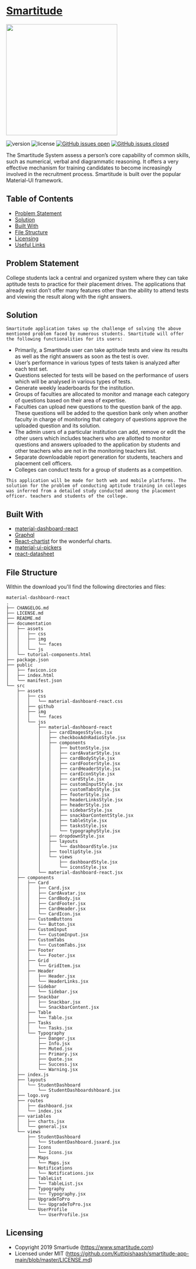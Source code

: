 # [Smartitude](https://demos.creative-tim.com/material-dashboard-react/#/dashboard)

<div align="left">
	<img src="https://raw.githubusercontent.com/Kuttipishaash/smartitude-app-main/master/src/assets/img/drawable/smart_logo.png" width="300">
</div>


![version](https://img.shields.io/badge/version-1.0.0-blue.svg) ![license](https://img.shields.io/badge/license-MIT-blue.svg) [![GitHub issues open](https://img.shields.io/github/issues/Kuttipishaash/smartitude-app-main.svg?maxAge=2592000)]() [![GitHub issues closed](https://img.shields.io/github/issues-closed-raw/Kuttipishaash/smartitude-app-main.svg?maxAge=2592000)]()

The Smartitude System assess a person’s core capability of common skills, such as numerical, verbal and diagrammatic reasoning. It offers a very effective mechanism for training candidates to become increasingly involved in the recruitment process. Smartitude is built over the popular Material-UI framework.


## Table of Contents

* [Problem Statement](#problem-statement)
* [Solution](#solution)
* [Built With](#built-with)
* [File Structure](#file-structure)
* [Licensing](#licensing)
* [Useful Links](#useful-links)


## Problem Statement

College students lack a central and organized system where they can take aptitude tests to practice for their placement drives. The applications that already exist don’t offer many features other than the ability to attend tests and viewing the result along with the right answers.

## Solution
```
Smartitude application takes up the challenge of solving the above mentioned problem faced by numerous students. Smartitude will offer the following functionalities for its users:
```
+ Primarily, a Smartitude user can take aptitude tests and view its results as well as the right answers as soon as the test is over.
+ User’s performance in various types of tests taken is analyzed after each test set.
+ Questions selected for tests will be based on the performance of users which will be analysed in various types of tests.
+ Generate weekly leaderboards for the institution.
+ Groups of faculties are allocated to monitor and manage each category of questions based on their area of expertise.
+ Faculties can upload new questions to the question bank of the app. These questions will be added to the question bank only when another faculty in charge of monitoring that category of questions approve the uploaded question and its solution.
+ The admin users of a particular institution can add, remove or edit the other users which includes teachers who are allotted to monitor questions and answers uploaded to the application by students and other teachers who are not in the monitoring teachers list.
+ Separate downloadable report generation for students, teachers and placement cell officers.
+ Colleges can conduct tests for a group of students as a competition.
```
This application will be made for both web and mobile platforms. The solution for the problem of conducting aptitude training in colleges was inferred from a detailed study conducted among the placement officer. teachers and students of the college.
```

## Built With

+ [material-dashboard-react](https://github.com/creativetimofficial/material-dashboard-react)
+ [Graphql](https://github.com/graphql/graphql-js)
+ [React-chartist](https://github.com/fraserxu/react-chartist) for the wonderful charts.
+ [material-ui-pickers](https://github.com/dmtrKovalenko/material-ui-pickers)
+ [react-datasheet](https://github.com/nadbm/react-datasheet)



## File Structure

Within the download you'll find the following directories and files:

```
material-dashboard-react
.
├── CHANGELOG.md
├── LICENSE.md
├── README.md
├── documentation
│   ├── assets
│   │   ├── css
│   │   ├── img
│   │   │   └── faces
│   │   └── js
│   └── tutorial-components.html
├── package.json
├── public
│   ├── favicon.ico
│   ├── index.html
│   └── manifest.json
└── src
    ├── assets
    │   ├── css
    │   │   └── material-dashboard-react.css
    │   ├── github
    │   ├── img
    │   │   └── faces
    │   └── jss
    │       ├── material-dashboard-react
    │       │   ├── cardImagesStyles.jsx
    │       │   ├── checkboxAdnRadioStyle.jsx
    │       │   ├── components
    │       │   │   ├── buttonStyle.jsx
    │       │   │   ├── cardAvatarStyle.jsx
    │       │   │   ├── cardBodyStyle.jsx
    │       │   │   ├── cardFooterStyle.jsx
    │       │   │   ├── cardHeaderStyle.jsx
    │       │   │   ├── cardIconStyle.jsx
    │       │   │   ├── cardStyle.jsx
    │       │   │   ├── customInputStyle.jsx
    │       │   │   ├── customTabsStyle.jsx
    │       │   │   ├── footerStyle.jsx
    │       │   │   ├── headerLinksStyle.jsx
    │       │   │   ├── headerStyle.jsx
    │       │   │   ├── sidebarStyle.jsx
    │       │   │   ├── snackbarContentStyle.jsx
    │       │   │   ├── tableStyle.jsx
    │       │   │   ├── tasksStyle.jsx
    │       │   │   └── typographyStyle.jsx
    │       │   ├── dropdownStyle.jsx
    │       │   ├── layouts
    │       │   │   └── dashboardStyle.jsx
    │       │   ├── tooltipStyle.jsx
    │       │   └── views
    │       │       ├── dashboardStyle.jsx
    │       │       └── iconsStyle.jsx
    │       └── material-dashboard-react.jsx
    ├── components
    │   ├── Card
    │   │   ├── Card.jsx
    │   │   ├── CardAvatar.jsx
    │   │   ├── CardBody.jsx
    │   │   ├── CardFooter.jsx
    │   │   ├── CardHeader.jsx
    │   │   └── CardIcon.jsx
    │   ├── CustomButtons
    │   │   └── Button.jsx
    │   ├── CustomInput
    │   │   └── CustomInput.jsx
    │   ├── CustomTabs
    │   │   └── CustomTabs.jsx
    │   ├── Footer
    │   │   └── Footer.jsx
    │   ├── Grid
    │   │   └── GridItem.jsx
    │   ├── Header
    │   │   ├── Header.jsx
    │   │   └── HeaderLinks.jsx
    │   ├── Sidebar
    │   │   └── Sidebar.jsx
    │   ├── Snackbar
    │   │   ├── Snackbar.jsx
    │   │   └── SnackbarContent.jsx
    │   ├── Table
    │   │   └── Table.jsx
    │   ├── Tasks
    │   │   └── Tasks.jsx
    │   └── Typography
    │       ├── Danger.jsx
    │       ├── Info.jsx
    │       ├── Muted.jsx
    │       ├── Primary.jsx
    │       ├── Quote.jsx
    │       ├── Success.jsx
    │       └── Warning.jsx
    ├── index.js
    ├── layouts
    │   └── StudentDashboard
    │       └── StudentDashboardshboard.jsx
    ├── logo.svg
    ├── routes
    │   ├── dashboard.jsx
    │   └── index.jsx
    ├── variables
    │   ├── charts.jsx
    │   └── general.jsx
    └── views
        ├── StudentDashboard
        │   └── StudentDashboard.jsxard.jsx
        ├── Icons
        │   └── Icons.jsx
        ├── Maps
        │   └── Maps.jsx
        ├── Notifications
        │   └── Notifications.jsx
        ├── TableList
        │   └── TableList.jsx
        ├── Typography
        │   └── Typography.jsx
        ├── UpgradeToPro
        │   └── UpgradeToPro.jsx
        └── UserProfile
            └── UserProfile.jsx
```

## Licensing

- Copyright 2019 Smartiude (https://www.smartitude.com)
- Licensed under MIT (https://github.com/Kuttipishaash/smartitude-app-main/blob/master/LICENSE.md)
